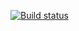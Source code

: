 [![Build status](https://ci.appveyor.com/api/projects/status/kji0uqti8iell3qa?svg=true)](https://ci.appveyor.com/project/lterentyeva/d-z-2-4)